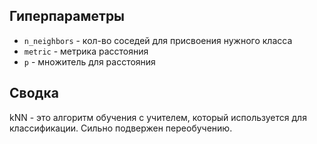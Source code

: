 ## Гиперпараметры
- `n_neighbors` - кол-во соседей для присвоения нужного класса
- `metric` - метрика расстояния
- `p` - множитель для расстояния
## Сводка
kNN - это алгоритм обучения с учителем, который используется для классификации. Сильно подвержен переобучению. 